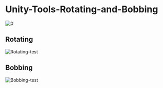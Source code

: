 # Unity-Tools-Rotating-and-Bobbing
![0](https://github.com/user-attachments/assets/4d3aa3ed-c268-47e4-93f9-b2a380fa67d2)

<h2><b>Rotating</b></h2>

![Rotating-test](https://github.com/user-attachments/assets/e300a25b-f3ec-4eef-880e-9ac2be333287)

<h2><b>Bobbing</b></h2>

![Bobbing-test](https://github.com/user-attachments/assets/33e07607-19ee-41d5-aa75-e6cb745532ac)
